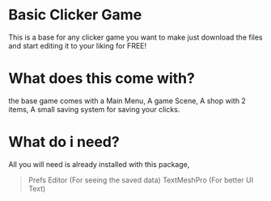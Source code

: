 # Basic Clicker Game

This is a base for any clicker game you want to make just download the files and start editing it to your liking for FREE!

# What does this come with?

the base game comes with a Main Menu, A game Scene, A shop with 2 items, A small saving system for saving your clicks.

# What do i need?

All you will need is already installed with this package,

> Prefs Editor (For seeing the saved data)
> TextMeshPro (For better UI Text)
